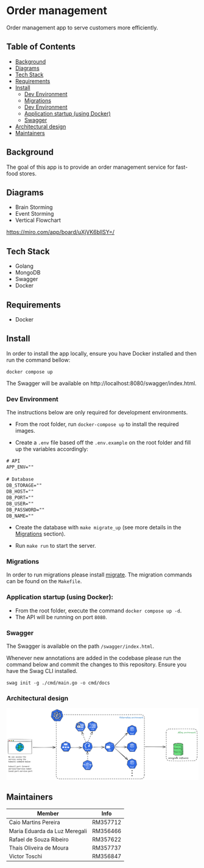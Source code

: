 # Order management

Order management app to serve customers more efficiently.

## Table of Contents

- [Background](#background)
- [Diagrams](#diagrams)
- [Tech Stack](#tech-stack)
- [Requirements](#requirements)
- [Install](#install)
  - [Dev Environment](#dev-environment)
  - [Migrations](#migrations)
  - [Dev Environment](#dev-environment)
  - [Application startup (using Docker)](#application-startup-using-docker)
  - [Swagger](#swagger)
- [Architectural design](#architectural-design)
- [Maintainers](#maintainers)

## Background

The goal of this app is to provide an order management service for fast-food stores.

## Diagrams

- Brain Storming
- Event Storming
- Vertical Flowchart

https://miro.com/app/board/uXjVK6bllSY=/

## Tech Stack

- Golang
- MongoDB
- Swagger
- Docker

## Requirements

- Docker

## Install

In order to install the app locally, ensure you have Docker installed and then run the command bellow:

```
docker compose up
```

The Swagger will be available on http://localhost:8080/swagger/index.html.

### Dev Environment

The instructions below are only required for development environments.

- From the root folder, run `docker-compose up` to install the required images.

- Create a `.env` file based off the `.env.example` on the root folder and fill up the variables accordingly:

```
# API
APP_ENV=""

# Database
DB_STORAGE=""
DB_HOST=""
DB_PORT=""
DB_USER=""
DB_PASSWORD=""
DB_NAME=""

```

- Create the database with `make migrate_up` (see more details in the [Migrations](#migrations) section).

- Run `make run` to start the server.

### Migrations

In order to run migrations please install [migrate](https://github.com/golang-migrate/migrate).
The migration commands can be found on the `Makefile`.

### Application startup (using Docker):

- From the root folder, execute the command `docker compose up -d`.
- The API will be running on port `8080`.

### Swagger

The Swagger is available on the path `/swagger/index.html`.

Whenever new annotations are added in the codebase please run the command below and commit the changes to this repository.
Ensure you have the Swag CLI installed.

```
swag init -g ./cmd/main.go -o cmd/docs
```

### Architectural design
![Alt text](./architecture-design.png)

## Maintainers

| Member                        | Info     |
| ----------------------------- | -------- |
| Caio Martins Pereira          | RM357712 |
| Maria Eduarda da Luz Meregali | RM356466 |
| Rafael de Souza Ribeiro       | RM357622 |
| Thaís Oliveira de Moura       | RM357737 |
| Victor Toschi                 | RM356847 |
